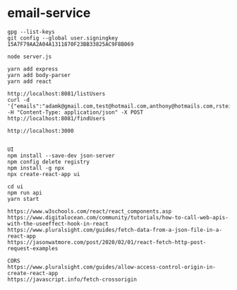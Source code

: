 # email-service

    gpg --list-keys
    git config --global user.signingkey 15A7F79AA2A04A1311870F23BB33825AC9F8B069

    node server.js

    yarn add express
    yarn add body-parser
    yarn add react
    
    http://localhost:8081/listUsers
    curl -d '{"emails":"adamk@gmail.com,test@hotmail.com,anthony@hotmails.com,rsteiner@live.com,chaffar@aol.com"}' -H "Content-Type: application/json" -X POST http://localhost:8081/findUsers

    http://localhost:3000


    UI
    npm install --save-dev json-server
    npm config delete registry
    npm install -g npx
    npx create-react-app ui

    cd ui
    npm run api
    yarn start

    https://www.w3schools.com/react/react_components.asp
    https://www.digitalocean.com/community/tutorials/how-to-call-web-apis-with-the-useeffect-hook-in-react
    https://www.pluralsight.com/guides/fetch-data-from-a-json-file-in-a-react-app
    https://jasonwatmore.com/post/2020/02/01/react-fetch-http-post-request-examples

    CORS
    https://www.pluralsight.com/guides/allow-access-control-origin-in-create-react-app
    https://javascript.info/fetch-crossorigin

    